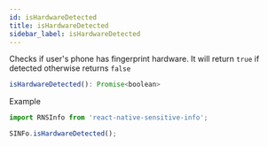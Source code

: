```yaml
---
id: isHardwareDetected
title: isHardwareDetected
sidebar_label: isHardwareDetected
---
```


Checks if user's phone has fingerprint hardware. It will return `true` if detected otherwise returns `false`

```javascript
isHardwareDetected(): Promise<boolean>
```

Example

```javascript
import RNSInfo from 'react-native-sensitive-info';

SINFo.isHardwareDetected();
```

